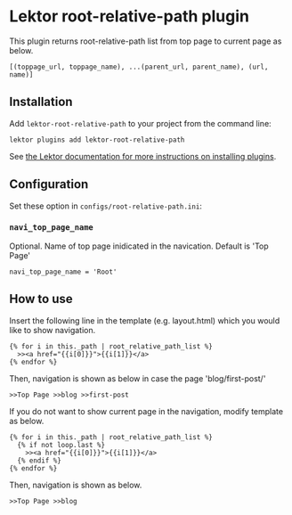 # Lektor root-relative-path plugin

This plugin returns root-relative-path list from top page to current page as below.

```
[(toppage_url, toppage_name), ...(parent_url, parent_name), (url, name)]
```

## Installation
Add `lektor-root-relative-path` to your project from the command line:

```
lektor plugins add lektor-root-relative-path
```

See [the Lektor documentation for more instructions on installing plugins](https://www.getlektor.com/docs/plugins/).

## Configuration

Set these option in `configs/root-relative-path.ini`:

### `navi_top_page_name`

Optional. Name of top page inidicated in the navication. Default is 'Top Page'

```
navi_top_page_name = 'Root'
```

## How to use

Insert the following line in the template (e.g. layout.html) which you would like to show navigation.

```
{% for i in this._path | root_relative_path_list %}
  >><a href="{{i[0]}}">{{i[1]}}</a>
{% endfor %}
```

Then, navigation is shown as below in case the page 'blog/first-post/'

```
>>Top Page >>blog >>first-post
```

If you do not want to show current page in the navigation, modify template as below.

```
{% for i in this._path | root_relative_path_list %}
  {% if not loop.last %}
    >><a href="{{i[0]}}">{{i[1]}}</a>
  {% endif %}
{% endfor %}
```
Then, navigation is shown as below.

```
>>Top Page >>blog
```

